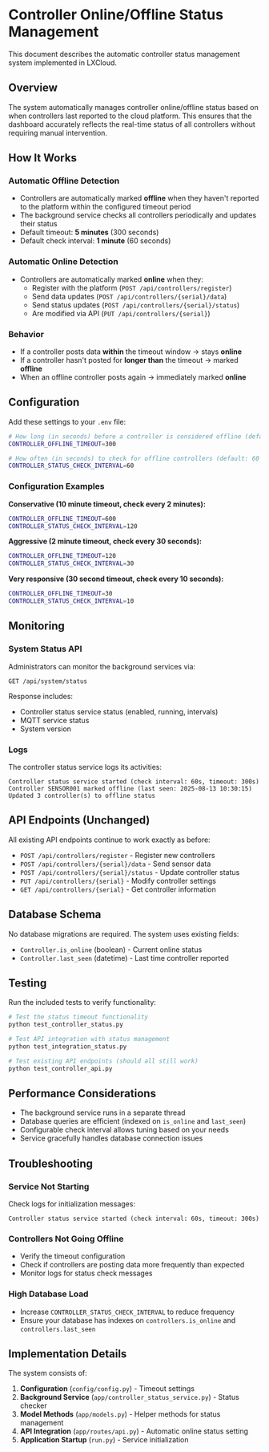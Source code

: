 # Controller Online/Offline Status Management

This document describes the automatic controller status management system implemented in LXCloud.

## Overview

The system automatically manages controller online/offline status based on when controllers last reported to the cloud platform. This ensures that the dashboard accurately reflects the real-time status of all controllers without requiring manual intervention.

## How It Works

### Automatic Offline Detection
- Controllers are automatically marked **offline** when they haven't reported to the platform within the configured timeout period
- The background service checks all controllers periodically and updates their status
- Default timeout: **5 minutes** (300 seconds)
- Default check interval: **1 minute** (60 seconds)

### Automatic Online Detection
- Controllers are automatically marked **online** when they:
  - Register with the platform (`POST /api/controllers/register`)
  - Send data updates (`POST /api/controllers/{serial}/data`)
  - Send status updates (`POST /api/controllers/{serial}/status`)
  - Are modified via API (`PUT /api/controllers/{serial}`)

### Behavior
- If a controller posts data **within** the timeout window → stays **online**
- If a controller hasn't posted for **longer than** the timeout → marked **offline**
- When an offline controller posts again → immediately marked **online**

## Configuration

Add these settings to your `.env` file:

```bash
# How long (in seconds) before a controller is considered offline (default: 300 = 5 minutes)
CONTROLLER_OFFLINE_TIMEOUT=300

# How often (in seconds) to check for offline controllers (default: 60 = 1 minute)
CONTROLLER_STATUS_CHECK_INTERVAL=60
```

### Configuration Examples

**Conservative (10 minute timeout, check every 2 minutes):**
```bash
CONTROLLER_OFFLINE_TIMEOUT=600
CONTROLLER_STATUS_CHECK_INTERVAL=120
```

**Aggressive (2 minute timeout, check every 30 seconds):**
```bash
CONTROLLER_OFFLINE_TIMEOUT=120
CONTROLLER_STATUS_CHECK_INTERVAL=30
```

**Very responsive (30 second timeout, check every 10 seconds):**
```bash
CONTROLLER_OFFLINE_TIMEOUT=30
CONTROLLER_STATUS_CHECK_INTERVAL=10
```

## Monitoring

### System Status API
Administrators can monitor the background services via:
```
GET /api/system/status
```

Response includes:
- Controller status service status (enabled, running, intervals)
- MQTT service status
- System version

### Logs
The controller status service logs its activities:
```
Controller status service started (check interval: 60s, timeout: 300s)
Controller SENSOR001 marked offline (last seen: 2025-08-13 10:30:15)
Updated 3 controller(s) to offline status
```

## API Endpoints (Unchanged)

All existing API endpoints continue to work exactly as before:

- `POST /api/controllers/register` - Register new controllers
- `POST /api/controllers/{serial}/data` - Send sensor data
- `POST /api/controllers/{serial}/status` - Update controller status
- `PUT /api/controllers/{serial}` - Modify controller settings
- `GET /api/controllers/{serial}` - Get controller information

## Database Schema

No database migrations are required. The system uses existing fields:

- `Controller.is_online` (boolean) - Current online status
- `Controller.last_seen` (datetime) - Last time controller reported

## Testing

Run the included tests to verify functionality:

```bash
# Test the status timeout functionality
python test_controller_status.py

# Test API integration with status management
python test_integration_status.py

# Test existing API endpoints (should all still work)
python test_controller_api.py
```

## Performance Considerations

- The background service runs in a separate thread
- Database queries are efficient (indexed on `is_online` and `last_seen`)
- Configurable check interval allows tuning based on your needs
- Service gracefully handles database connection issues

## Troubleshooting

### Service Not Starting
Check logs for initialization messages:
```
Controller status service started (check interval: 60s, timeout: 300s)
```

### Controllers Not Going Offline
- Verify the timeout configuration
- Check if controllers are posting data more frequently than expected
- Monitor logs for status check messages

### High Database Load
- Increase `CONTROLLER_STATUS_CHECK_INTERVAL` to reduce frequency
- Ensure your database has indexes on `controllers.is_online` and `controllers.last_seen`

## Implementation Details

The system consists of:

1. **Configuration** (`config/config.py`) - Timeout settings
2. **Background Service** (`app/controller_status_service.py`) - Status checker
3. **Model Methods** (`app/models.py`) - Helper methods for status management
4. **API Integration** (`app/routes/api.py`) - Automatic online status setting
5. **Application Startup** (`run.py`) - Service initialization